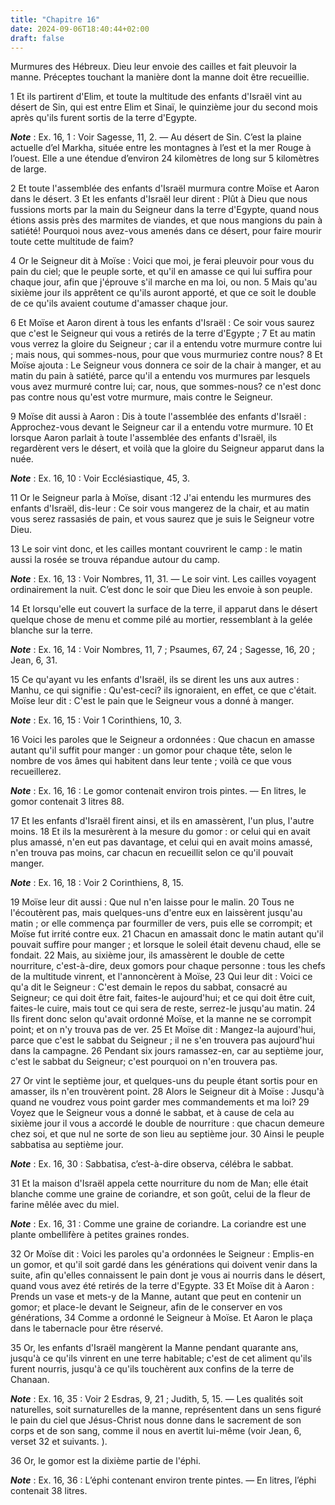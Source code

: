 ```yaml
---
title: "Chapitre 16"
date: 2024-09-06T18:40:44+02:00
draft: false
---
```



Murmures des Hébreux.
Dieu leur envoie des cailles et fait pleuvoir la manne.
Préceptes touchant la manière dont la manne doit être recueillie.


1 Et ils partirent d'Elim, et toute la multitude des enfants d'Israël vint au désert de Sin, qui est entre Elim et Sinaï, le quinzième jour du second mois après qu'ils furent sortis de la terre d'Egypte.

***Note*** :  Ex. 16, 1 : Voir Sagesse, 11, 2. ― Au désert de Sin. C’est la plaine actuelle d’el Markha, située entre les montagnes à l’est et la mer Rouge à l’ouest. Elle a une étendue d’environ 24 kilomètres de long sur 5 kilomètres de large.


2 Et toute l'assemblée des enfants d'Israël murmura contre Moïse et Aaron dans le désert. 3 Et les enfants d'Israël leur dirent : Plût à Dieu que nous fussions morts par la main du Seigneur dans la terre d'Egypte, quand nous étions assis près des marmites de viandes, et que nous mangions du pain à satiété! Pourquoi nous avez-vous amenés dans ce désert, pour faire mourir toute cette multitude de faim?


4 Or le Seigneur dit à Moïse : Voici que moi, je ferai pleuvoir pour vous du pain du ciel; que le peuple sorte, et qu'il en amasse ce qui lui suffira pour chaque jour, afin que j'éprouve s'il marche en ma loi, ou non. 5 Mais qu'au sixième jour ils apprêtent ce qu'ils auront apporté, et que ce soit le double de ce qu'ils avaient coutume d'amasser chaque jour.


6 Et Moïse et Aaron dirent à tous les enfants d'Israël : Ce soir vous saurez que c'est le Seigneur qui vous a retirés de la terre d'Egypte ; 7 Et au matin vous verrez la gloire du Seigneur ; car il a entendu votre murmure contre lui ; mais nous, qui sommes-nous, pour que vous murmuriez contre nous? 8 Et Moïse ajouta : Le Seigneur vous donnera ce soir de la chair à manger, et au matin du pain à satiété, parce qu'il a entendu vos murmures par lesquels vous avez murmuré contre lui; car, nous, que sommes-nous? ce n'est donc pas contre nous qu'est votre murmure, mais contre le Seigneur.


9 Moïse dit aussi à Aaron : Dis à toute l'assemblée des enfants d'Israël : Approchez-vous devant le Seigneur car il a entendu votre murmure. 10 Et lorsque Aaron parlait à toute l'assemblée des enfants d'Israël, ils regardèrent vers le désert, et voilà que la gloire du Seigneur apparut dans la nuée.

***Note*** :  Ex. 16, 10 : Voir Ecclésiastique, 45, 3.

11 Or le Seigneur parla à Moïse, disant :12 J'ai entendu les murmures des enfants d'Israël, dis-leur : Ce soir vous mangerez de la chair, et au matin vous serez rassasiés de pain, et vous saurez que je suis le Seigneur votre Dieu.


13 Le soir vint donc, et les cailles montant couvrirent le camp : le matin aussi la rosée se trouva répandue autour du camp.

***Note*** :  Ex. 16, 13 : Voir Nombres, 11, 31. ― Le soir vint. Les cailles voyagent ordinairement la nuit. C’est donc le soir que Dieu les envoie à son peuple.

14 Et lorsqu'elle eut couvert la surface de la terre, il apparut dans le désert quelque chose de menu et comme pilé au mortier, ressemblant à la gelée blanche sur la terre.

***Note*** :  Ex. 16, 14 : Voir Nombres, 11, 7 ; Psaumes, 67, 24 ; Sagesse, 16, 20 ; Jean, 6, 31.

15 Ce qu'ayant vu les enfants d'Israël, ils se dirent les uns aux autres : Manhu, ce qui signifie : Qu'est-ceci? ils ignoraient, en effet, ce que c'était. Moïse leur dit : C'est le pain que le Seigneur vous a donné à manger.

***Note*** :  Ex. 16, 15 : Voir 1 Corinthiens, 10, 3.


16 Voici les paroles que le Seigneur a ordonnées : Que chacun en amasse autant qu'il suffit pour manger : un gomor pour chaque tête, selon le nombre de vos âmes qui habitent dans leur tente ; voilà ce que vous recueillerez.

***Note*** :  Ex. 16, 16 : Le gomor contenait environ trois pintes. ― En litres, le gomor contenait 3 litres 88.

17 Et les enfants d'Israël firent ainsi, et ils en amassèrent, l'un plus, l'autre moins. 18 Et ils la mesurèrent à la mesure du gomor : or celui qui en avait plus amassé, n'en eut pas davantage, et celui qui en avait moins amassé, n'en trouva pas moins, car chacun en recueillit selon ce qu'il pouvait manger.

***Note*** :  Ex. 16, 18 : Voir 2 Corinthiens, 8, 15.


19 Moïse leur dit aussi : Que nul n'en laisse pour le malin. 20 Tous ne l'écoutèrent pas, mais quelques-uns d'entre eux en laissèrent jusqu'au matin ; or elle commença par fourmiller de vers, puis elle se corrompit; et Moïse fut irrité contre eux. 21 Chacun en amassait donc le matin autant qu'il pouvait suffire pour manger ; et lorsque le soleil était devenu chaud, elle se fondait. 22 Mais, au sixième jour, ils amassèrent le double de cette nourriture, c'est-à-dire, deux gomors pour chaque personne : tous les chefs de la multitude vinrent, et l'annoncèrent à Moïse, 23 Qui leur dit : Voici ce qu'a dit le Seigneur : C'est demain le repos du sabbat, consacré au Seigneur; ce qui doit être fait, faites-le aujourd'hui; et ce qui doit être cuit, faites-le cuire, mais tout ce qui sera de reste, serrez-le jusqu'au matin. 24 Ils firent donc selon qu'avait ordonné Moïse, et la manne ne se corrompit point; et on n'y trouva pas de ver. 25 Et Moïse dit : Mangez-la aujourd'hui, parce que c'est le sabbat du Seigneur ; il ne s'en
trouvera pas aujourd'hui dans la campagne. 26 Pendant six jours ramassez-en, car au septième jour, c'est le sabbat du Seigneur; c'est pourquoi on n'en trouvera pas.


27 Or vint le septième jour, et quelques-uns du peuple étant sortis pour en amasser, ils n'en trouvèrent point. 28 Alors le Seigneur dit à Moïse : Jusqu'à quand ne voudrez vous point garder mes commandements et ma loi? 29 Voyez que le Seigneur vous a donné le sabbat, et à cause de cela au sixième jour il vous a accordé le double de nourriture : que chacun demeure chez soi, et que nul ne sorte de son lieu au septième jour. 30 Ainsi le peuple sabbatisa au septième jour.

***Note*** :  Ex. 16, 30 : Sabbatisa, c’est-à-dire observa, célébra le sabbat.


31 Et la maison d'Israël appela cette nourriture du nom de Man; elle était blanche comme une graine de coriandre, et son goût, celui de la fleur de farine mêlée avec du miel.

***Note*** :  Ex. 16, 31 : Comme une graine de coriandre. La coriandre est une plante ombellifère à petites graines rondes.


32 Or Moïse dit : Voici les paroles qu'a ordonnées le Seigneur : Emplis-en un gomor, et qu'il soit gardé dans les générations qui doivent venir dans la suite, afin qu'elles connaissent le pain dont je vous ai nourris dans le désert, quand vous avez été retirés de la terre d'Egypte. 33 Et Moïse dit à Aaron : Prends un vase et mets-y de la Manne, autant que peut en contenir un gomor; et place-le devant le Seigneur, afin de le conserver en vos générations, 34 Comme a ordonné le Seigneur à Moïse. Et Aaron le plaça dans le tabernacle pour être réservé.


35 Or, les enfants d'Israël mangèrent la Manne pendant quarante ans, jusqu'à ce qu'ils vinrent en une terre habitable; c'est de cet aliment qu'ils furent nourris, jusqu'à ce qu'ils touchèrent aux confins de la terre de Chanaan.

***Note*** :  Ex. 16, 35 : Voir 2 Esdras, 9, 21 ; Judith, 5, 15. ― Les qualités soit naturelles, soit surnaturelles de la manne, représentent dans un sens figuré le pain du ciel que Jésus-Christ nous donne dans le sacrement de son corps et de son sang, comme il nous en avertit lui-même (voir Jean, 6, verset 32 et suivants. ).


36 Or, le gomor est la dixième partie de l'éphi.

***Note*** :  Ex. 16, 36 : L’éphi contenant environ trente pintes. ― En litres, l’éphi contenait 38 litres.

